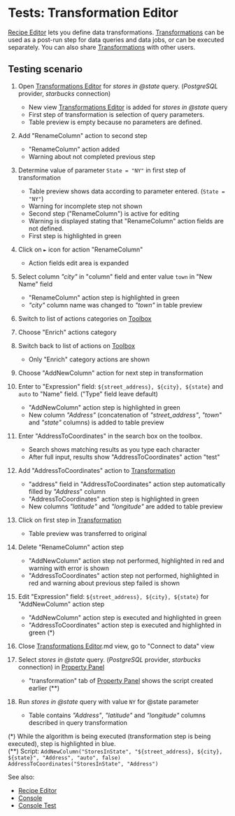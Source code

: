 <!-- TITLE: Tests: Transformation Editor -->
<!-- SUBTITLE: -->

# Tests: Transformation Editor

[Recipe Editor](../features/recipe-editor) lets you define data transformations. [Transformations](../features/recipe-editor.md) can be used as a post-run step for data
queries and data jobs, or can be executed separately. You can also share [Transformations](../features/recipe-editor.md) with other users.

## Testing scenario

1. Open [Transformations Editor](../features/recipe-editor.md) for *stores in @state* query. (*PostgreSQL* provider, *starbucks* connection)
   * New view [Transformations Editor](../features/recipe-editor.md) is added for *stores in @state* query 
   * First step of  transformation is selection of query parameters.
   * Table preview is empty because no parameters are defined.
    
1. Add "RenameColumn" action to second step
   * "RenameColumn" action added
   * Warning about not completed previous step
     
1. Determine value of parameter ```State = "NY"``` in first step of transformation
   * Table preview shows data according to parameter entered. (```State = "NY"```)
   * Warning for incomplete step not shown
   * Second step ("RenameColumn") is active for editing
   * Warning is displayed stating that "RenameColumn" action fields are not defined.
   * First step is highlighted in green

1. Click on ```►``` icon for action "RenameColumn"
   * Action fields edit area is expanded
   
1. Select column *"city"* in "column" field and enter value ```town``` in "New Name" field 
   * "RenameColumn" action step is highlighted in green
   * *"city"* column name was changed to *"town"* in table preview
   
1. Switch to list of actions categories on [Toolbox](../../overview/toolbox.md)

1. Choose "Enrich" actions category

1. Switch back to list of actions on [Toolbox](../../overview/toolbox.md)
   * Only "Enrich" category actions are shown
   
1. Choose "AddNewColumn" action for next step in transformation
   
1. Enter to "Expression" field: ```${street_address}, ${city}, ${state}``` and ```auto``` to "Name" field. ("Type" field leave default)
   * "AddNewColumn" action step is highlighted in green
   * New column *"Address"* (concatenation of *"street_address"*, *"town*" and *"state"*  columns) is added to table preview
   
1. Enter "AddressToCoordinates" in the search box on the toolbox. 
   * Search shows matching results as you type each character
   * After full input, results show "AddressToCoordinates" action "test"
   
1. Add "AddressToCoordinates" action to [Transformation](../../transform/recipe-editor.md) 
   * "address" field in "AddressToCoordinates" action step automatically filled by *"Address*" column
   * "AddressToCoordinates" action step is highlighted in green
   * New columns *"latitude"* and *"longitude"* are added to table preview
   
1. Click on first step in [Transformation](../features/recipe-editor.md)
   * Table preview was transferred to original
   
1. Delete "RenameColumn" action step 
   * "AddNewColumn" action step not performed, highlighted in red and warning with error is shown
   * "AddressToCoordinates" action step not performed, highlighted in red and warning about previous step failed is shown
   
1. Edit "Expression" field: ```${street_address}, ${city}, ${state}``` for "AddNewColumn" action step
   * "AddNewColumn" action step is executed and highlighted in green
   * "AddressToCoordinates" action step is executed and highlighted in green (*)
   
1. Close [Transformations Editor](../features/recipe-editor).md view, go to "Connect to data" view

1. Select *stores in @state* query. (*PostgreSQL* provider, *starbucks* connection) in [Property Panel](../features/property-panel.md)
   * "transformation" tab of [Property Panel](../features/property-panel.md) shows the script created earlier (**)

1. Run *stores in @state* query with value ```NY``` for @state parameter
   * Table contains *"Address"*, *"latitude"* and *"longitude"* columns described in query transformation
   
(\*) While the algorithm is being executed (transformation step is being executed), step is highlighted in blue.   
(\**) Script: ```AddNewColumn("StoresInState", "${street_address}, ${city}, ${state}", "Address", "auto", false)
                 AddressToCoordinates("StoresInState", "Address")```

 
See also:
  * [Recipe Editor](../../transform/features/recipe-editor.md)
  * [Console](../../overview/console.md)
  * [Console Test](../../overview/console-test.md)

